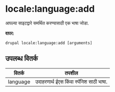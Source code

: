 # locale:language:add
आपल्या साइटद्वारे समर्थित करण्यासाठी एक भाषा जोडा.

**वापर:**
```
drupal locale:language:add [arguments]
```

## उपलब्ध वितर्क
वितर्क | तपशील
---------|-------------
language | उदाहरणार्थ ईएस किंवा स्पॅनिश साठी भाषा.
